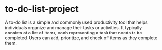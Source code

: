 # to-do-list-project
A to-do list is a simple and commonly used productivity tool that helps individuals organize and manage their tasks or activities. It typically consists of a list of items, each representing a task that needs to be completed. Users can add, prioritize, and check off items as they complete them.
